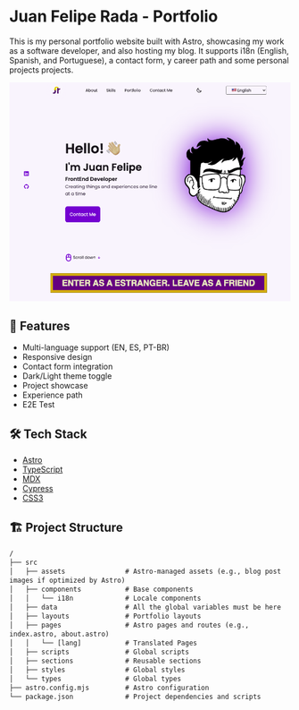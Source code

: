 # Juan Felipe Rada - Portfolio

This is my personal portfolio website built with Astro, showcasing my work as a software developer, and also hosting my blog. It supports i18n (English, Spanish, and Portuguese), a contact form, y career path and some personal projects projects.

![Portfolio Preview](https://github.com/Radapls/radapls.github.io/blob/main/public/portfolio-preview.png)

## 🚀 Features

- Multi-language support (EN, ES, PT-BR)
- Responsive design
- Contact form integration
- Dark/Light theme toggle
- Project showcase
- Experience path
- E2E Test

## 🛠️ Tech Stack

- [Astro](https://astro.build)
- [TypeScript](https://www.typescriptlang.org/)
- [MDX](https://mdxjs.com/)
- [Cypress](https://www.cypress.io/)
- [CSS3](https://developer.mozilla.org/es/docs/Web/CSS)

## 🏗️ Project Structure

```text
/
├── src
│   ├── assets               # Astro-managed assets (e.g., blog post images if optimized by Astro)
│   ├── components           # Base components
│   │   └── i18n             # Locale components
│   ├── data                 # All the global variables must be here
│   ├── layouts              # Portfolio layouts
│   ├── pages                # Astro pages and routes (e.g., index.astro, about.astro)
│   │   └── [lang]           # Translated Pages
│   ├── scripts              # Global scripts
│   ├── sections             # Reusable sections
│   ├── styles               # Global styles
│   └── types                # Global types
├── astro.config.mjs         # Astro configuration
└── package.json             # Project dependencies and scripts
```
